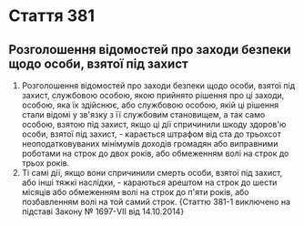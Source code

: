 Cтаття 381
====
Розголошення відомостей про заходи безпеки щодо особи, взятої під захист
----
1. Розголошення відомостей про заходи безпеки щодо особи, взятої під захист, службовою особою, якою прийнято рішення про ці заходи, особою, яка їх здійснює, або службовою особою, якій ці рішення стали відомі у зв'язку з її службовим становищем, а так само особою, взятою під захист, якщо ці дії спричинили шкоду здоров'ю особи, взятої під захист, -
карається штрафом від ста до трьохсот неоподатковуваних мінімумів доходів громадян або виправними роботами на строк до двох років, або обмеженням волі на строк до трьох років.
2. Ті самі дії, якщо вони спричинили смерть особи, взятої під захист, або інші тяжкі наслідки, -
караються арештом на строк до шести місяців або обмеженням волі на строк до п'яти років, або позбавленням волі на той самий строк.
{Статтю 381-1 виключено на підставі Закону № 1697-VII від 14.10.2014}

